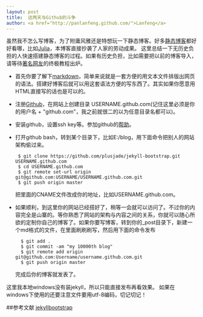 ```yaml
---
layout: post
title:  这两天与Github的斗争
author: <a href="http://panlanfeng.github.com/">Lanfeng</a>
---
```


虽然我不怎么写博客，为了附庸风雅还是特想玩一下静态博客。好多[静态博客](https://github.com/mojombo/jekyll/wiki/sites)都好好看哪，比如[Julia](http://julialang.org/)，本博客直接抄袭了人家的劳动成果。 
这里总结一下无历史负担的人快速搭建静态博客的过程。如果有历史负担，比如需要把以前的博客导入，请等待[著名网友](yixuan.github.com)的终极教程出炉。

* 首先你要了解下[markdown](http://daringfireball.net/projects/markdown/)，简单来说就是一套方便的用文本文件排版出网页的语法。搭建好博客后就可以用这套语法方便的写东西了。其实如果你愿意用HTML直接写的话也是可以的。

* 注册[Github](https://github.com)，在网站上创建目录 USERNAME.github.com(记住这里必须是你的用户名 + "github.com"，我之前就很二的以为任意目录名都可以)。 

* 安装github，设置ssh key等。参加github的[帮助](http://help.github.com/)。

*  打开github bash，转到某个目录下，比如E:/blog，用下面命令把别人的网站架构偷过来。 

        $ git clone https://github.com/plusjade/jekyll-bootstrap.git USERNAME.github.com  
        $ cd USERNAME.github.com  
        $ git remote set-url origin git@github.com:USERNAME/USERNAME.github.com.git  
        $ git push origin master  

    把里面的CNAME文件改成你的地址，比如USERNAME.github.com。 

* 如果顺利，到这里你的网站已经搭好了，稍等一会就可以访问了。不过你的内容完全是山寨的。等你熟悉了网站的架构与内容之间的关系，你就可以随心所欲的定制你自己的博客了。如果你要写博客，转到你的_post目录下，新建一个md格式的文件，在里面刷刷刷写，然后用下面的命令发布  

        $ git add .  
        $ git commit -am "my 10000th blog"  
        $ git remote add origin git@github.com:Username/username.github.com.git  
        $ git push origin master    
 
     完成后你的博客就发表了。

这里我本地windows没有装jekyll，所以只能直接发布再看效果。
如果在windows下使用的还要注意文件要用utf-8编码，切记切记！ 



##参考文献
[jekyllbootstrap](http://jekyllbootstrap.com/)
